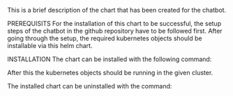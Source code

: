 This is a brief description of the chart that has been created for the chatbot.

PREREQUISITS
For the installation of this chart to be successful, the setup steps of the chatbot in the github repository have to be followed first.
After going through the setup, the required kubernetes objects should be installable via this helm chart.

INSTALLATION
The chart can be installed with the following command:

After this the kubernetes objects should be running in the given cluster.

The installed chart can be uninstalled with the command:

